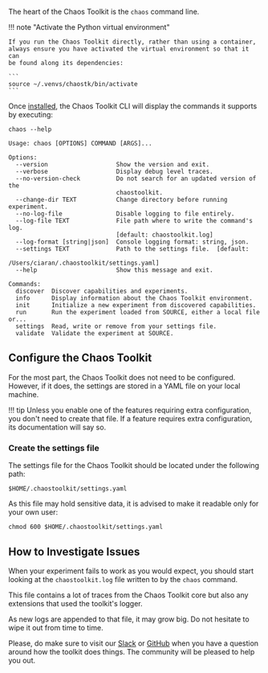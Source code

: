 The heart of the Chaos Toolkit is the `chaos` command line.

!!! note "Activate the Python virtual environment"

    If you run the Chaos Toolkit directly, rather than using a container,
    always ensure you have activated the virtual environment so that it can
    be found along its dependencies:

    ```
    source ~/.venvs/chaostk/bin/activate
    ```

Once [installed](install.md), the Chaos Toolkit CLI will display the commands it supports 
by executing:

```
chaos --help
```
```
Usage: chaos [OPTIONS] COMMAND [ARGS]...

Options:
  --version                   Show the version and exit.
  --verbose                   Display debug level traces.
  --no-version-check          Do not search for an updated version of the
                              chaostoolkit.
  --change-dir TEXT           Change directory before running experiment.
  --no-log-file               Disable logging to file entirely.
  --log-file TEXT             File path where to write the command's log.
                              [default: chaostoolkit.log]
  --log-format [string|json]  Console logging format: string, json.
  --settings TEXT             Path to the settings file.  [default:
                              /Users/ciaran/.chaostoolkit/settings.yaml]
  --help                      Show this message and exit.

Commands:
  discover  Discover capabilities and experiments.
  info      Display information about the Chaos Toolkit environment.
  init      Initialize a new experiment from discovered capabilities.
  run       Run the experiment loaded from SOURCE, either a local file or...
  settings  Read, write or remove from your settings file.
  validate  Validate the experiment at SOURCE.
```

## Configure the Chaos Toolkit

For the most part, the Chaos Toolkit does not need to be configured.
However, if it does, the settings are stored in a YAML file on your local machine.

!!! tip
    Unless you enable one of the features requiring extra configuration,
    you don't need to create that file. If a feature requires extra configuration,
    its documentation will say so.

### Create the settings file

The settings file for the Chaos Toolkit should be located under the following
path:

```
$HOME/.chaostoolkit/settings.yaml
```

As this file may hold sensitive data, it is advised to make it readable only
for your own user:

```
chmod 600 $HOME/.chaostoolkit/settings.yaml
```

## How to Investigate Issues

When your experiment fails to work as you would expect, you should start
looking at the `chaostoolkit.log` file written to by the `chaos` command.

This file contains a lot of traces from the Chaos Toolkit core but also any
extensions that used the toolkit's logger.

As new logs are appended to that file, it may grow big. Do not hesitate to
wipe it out from time to time.

Please, do make sure to visit our [Slack][slack] or [GitHub][gh] when you have
a question around how the toolkit does things. The community will be pleased
to help you out.

[slack]: https://join.chaostoolkit.org/
[gh]: https://github.com/chaostoolkit
